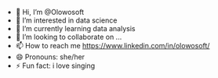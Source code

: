 - 👋 Hi, I’m @Olowosoft
- 👀 I’m interested in data science
- 🌱 I’m currently learning data analysis
- 💞️ I’m looking to collaborate on ...
- 📫 How to reach me https://www.linkedin.com/in/olowosoft/
- 😄 Pronouns: she/her
- ⚡ Fun fact: i love singing

<!---
Olowosoft/Olowosoft is a ✨ special ✨ repository because its `README.md` (this file) appears on your GitHub profile.
You can click the Preview link to take a look at your changes.
--->
